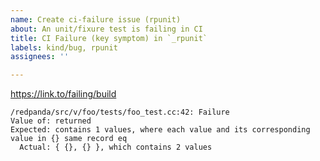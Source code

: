 ```yaml
---
name: Create ci-failure issue (rpunit)
about: An unit/fixure test is failing in CI
title: CI Failure (key symptom) in `_rpunit`
labels: kind/bug, rpunit
assignees: ''

---
```


<!-- Before creating an issue look through existing rpunit to avoid duplicates
https://github.com/redpanda-data/redpanda/issues?q=is%3Aissue+is%3Aopen+label%3Arpunit -->

https://link.to/failing/build

<!-- Copy the stacktrace and/or failing assertion -->

```
/redpanda/src/v/foo/tests/foo_test.cc:42: Failure
Value of: returned
Expected: contains 1 values, where each value and its corresponding value in {} same record eq
  Actual: { {}, {} }, which contains 2 values
```